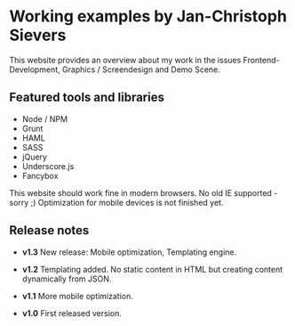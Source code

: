 # Working examples by Jan-Christoph Sievers
This website provides an overview about my work in the issues Frontend-Development, Graphics / Screendesign and Demo Scene.

Featured tools and libraries
----------------------------
* Node / NPM
* Grunt
* HAML
* SASS
* jQuery
* Underscore.js
* Fancybox

This website should work fine in modern browsers. No old IE supported - sorry ;)
Optimization for mobile devices is not finished yet.

Release notes
-------------
* **v1.3**
New release: Mobile optimization, Templating engine.

* **v1.2**
Templating added. No static content in HTML but creating content dynamically from JSON.

* **v1.1**
More mobile optimization.
 
* **v1.0**
First released version.

